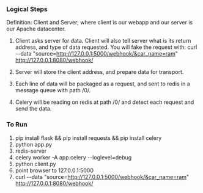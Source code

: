 ### Logical Steps
Definition: Client and Server; where client is our webapp and our server is our Apache datacenter.

1. Client asks server for data. Client will also tell server what is its return address, and type of data requested. You will fake the request with:
curl --data "source=http://127.0.0.1:5000/webhook/&car_name=ram" http://127.0.0.1:8080/webhook/

2. Server will store the client address, and prepare data for transport.
3. Each line of data will be packaged as a request, and sent to redis in a message queue with path /0/.
4. Celery will be reading on redis at path /0/ and detect each request and send the data. 

### To Run
1. pip install flask && pip install requests && pip install celery
2. python app.py
3. redis-server
4. celery worker -A app.celery --loglevel=debug
5. python client.py
6. point browser to 127.0.0.1:5000
7. curl --data "source=http://127.0.0.1:5000/webhook/&car_name=ram" http://127.0.0.1:8080/webhook/

